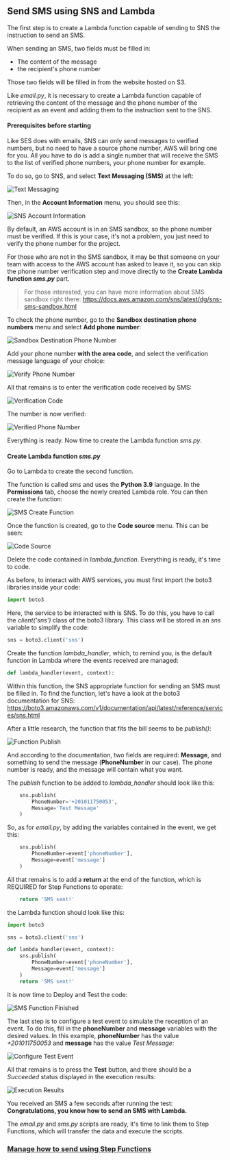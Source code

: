 ## Send SMS using SNS and Lambda

The first step is to create a Lambda function capable of sending to SNS the instruction to send an SMS.

When sending an SMS, two fields must be filled in:
- The content of the message
- the recipient's phone number

Those two fields will be filled in from the website hosted on S3.

Like *email.py*, it is necessary to create a Lambda function capable of retrieving the content of the message and the phone number of the recipient as an event and adding them to the instruction sent to the SNS.

#### Prerequisites before starting

Like SES does with emails, SNS can only send messages to verified numbers, but no need to have a source phone number, AWS will bring one for you. All you have to do is add a single number that will receive the SMS to the list of verified phone numbers, your phone number for example.

To do so, go to SNS, and select **Text Messaging (SMS)** at the left:

![Text Messaging](images/text-messaging.png ':size=900')

Then, in the **Account Information** menu, you should see this:

![SNS Account Information](images/sns-account-information.png ':size=800')

By default, an AWS account is in an SMS sandbox, so the phone number must be verified. If this is your case, it's not a problem, you just need to verify the phone number for the project.

For those who are not in the SMS sandbox, it may be that someone on your team with access to the AWS account has asked to leave it, so you can skip the phone number verification step and move directly to the **Create Lambda function *sms.py*** part.

> For those interested, you can have more information about SMS sandbox right there: https://docs.aws.amazon.com/sns/latest/dg/sns-sms-sandbox.html

To check the phone number, go to the **Sandbox destination phone numbers** menu and select **Add phone number**:

![Sandbox Destination Phone Number](images/sandbox-destination-phone.png ':size=700')

Add your phone number **with the area code**, and select the verification message language of your choice:

![Verify Phone Number](images/verify-phone-number.png ':size=800')

All that remains is to enter the verification code received by SMS:

![Verification Code](images/verification-code.png ':size=800')

The number is now verified:

![Verified Phone Number](images/verified-phone-number.png ':size=700')

Everything is ready. Now time to create the Lambda function *sms.py*.

#### Create Lambda function *sms.py*

Go to Lambda to create the second function.

The function is called *sms* and uses the **Python 3.9** language. In the **Permissions** tab, choose the newly created Lambda role. You can then create the function:

![SMS Create Function](images/create-sms-function.png ':size=900')

Once the function is created, go to the **Code source** menu. This can be seen:

![Code Source](images/code-source.png ':size=900')

Delete the code contained in *lambda_function*. Everything is ready, it's time to code.

As before, to interact with AWS services, you must first import the boto3 libraries inside your code:

``` py
import boto3
```

Here, the service to be interacted with is SNS. To do this, you have to call the *client('sns')* class of the boto3 library. This class will be stored in an *sns* variable to simplify the code:

``` py
sns = boto3.client('sns')
```

Create the function *lambda_handler*, which, to remind you, is the default function in Lambda where the events received are managed:

``` py
def lambda_handler(event, context):
```

Within this function, the SNS appropriate function for sending an SMS must be filled in. To find the function, let's have a look at the boto3 documentation for SNS: https://boto3.amazonaws.com/v1/documentation/api/latest/reference/services/sns.html

After a little research, the function that fits the bill seems to be *publish()*:

![Function Publish](images/function-publish.png ':size=600')

And according to the documentation, two fields are required: **Message**, and something to send the message (**PhoneNumber** in our case). The phone number is ready, and the message will contain what you want.

The *publish* function to be added to *lambda_handler* should look like this:

``` py
    sns.publish(
        PhoneNumber='+201011750053',
        Message='Test Message'
    )
```

So, as for *email.py*, by adding the variables contained in the event, we get this:

``` py
    sns.publish(
        PhoneNumber=event['phoneNumber'],
        Message=event['message']
    )
```

All that remains is to add a **return** at the end of the function, which is REQUIRED for Step Functions to operate:

``` py
    return 'SMS sent!'
```

the Lambda function should look like this:

``` py
import boto3

sns = boto3.client('sns')

def lambda_handler(event, context):
    sns.publish(
        PhoneNumber=event['phoneNumber'],
        Message=event['message']
    )
    return 'SMS sent!'
```

It is now time to Deploy and Test the code:

![SMS Function Finished](images/sms-function-finished.png ':size=900')

The last step is to configure a test event to simulate the reception of an event. To do this, fill in the **phoneNumber** and **message** variables with the desired values. In this example, **phoneNumber** has the value *+201011750053* and **message** has the value *Test Message*:

![Configure Test Event](images/configure-test-event.png ':size=600')

All that remains is to press the **Test** button, and there should be a *Succeeded* status displayed in the execution results:

![Execution Results](images/execution-results.png ':size=700')

You received an SMS a few seconds after running the test: **Congratulations, you know how to send an SMS with Lambda.**

The *email.py* and *sms.py* scripts are ready, it's time to link them to Step Functions, which will transfer the data and execute the scripts.

### [Manage how to send using Step Functions](https://github.com/OmarKhalil401/Serverless-Notification-Sending-Application/blob/main/4-Step_Functions/README.md)